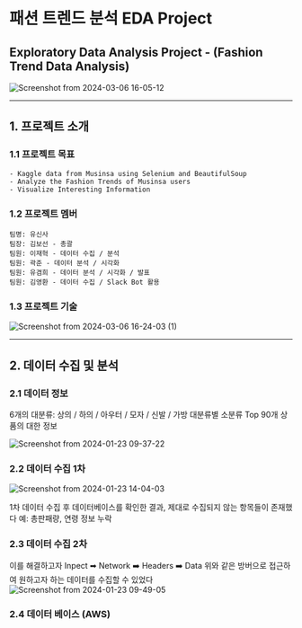 # 패션 트렌드 분석 EDA Project

## Exploratory Data Analysis Project - (Fashion Trend Data Analysis)


![Screenshot from 2024-03-06 16-05-12](https://github.com/addinedu-ros-4th/eda-repo-3/assets/155615876/b96088ff-ee1d-4819-be2b-bdf59cefb798)

---

## 1. 프로젝트 소개

### 1.1 프로젝트 목표

```
- Kaggle data from Musinsa using Selenium and BeautifulSoup
- Analyze the Fashion Trends of Musinsa users
- Visualize Interesting Information

```

### 1.2 프로젝트 멤버

```
팀명: 유신사
팀장: 김보선 - 총괄
팀원: 이재혁 - 데이터 수집 / 분석
팀원: 곽준 - 데이터 분석 / 시각화
팀원: 유겸희 - 데이터 분석 / 시각화 / 발표
팀원: 김영환 - 데이터 수집 / Slack Bot 활용

```

### 1.3 프로젝트 기술

![Screenshot from 2024-03-06 16-24-03 (1)](https://github.com/addinedu-ros-4th/eda-repo-3/assets/155615876/2cac35c3-d4a6-43ef-9773-f928a6243d63)


---

## 2. 데이터 수집 및 분석

### 2.1 데이터 정보

6개의 대분류: 상의 / 하의 / 아우터 / 모자 / 신발 / 가방
대분류별 소분류 Top 90개 상품의 대한 정보

![Screenshot from 2024-01-23 09-37-22](https://github.com/addinedu-ros-4th/eda-repo-3/assets/155615876/4379decc-f104-4896-a19f-e61a7d43a2bc)

### 2.2 데이터 수집 1차
![Screenshot from 2024-01-23 14-04-03](https://github.com/addinedu-ros-4th/eda-repo-3/assets/155615876/556f56ef-7810-42bf-9b67-3ee1d60fef0e)

1차 데이터 수집 후 데이터베이스를 확인한 결과, 제대로 수집되지 않는 항목들이 존재했다
예: 총판패량, 연령 정보 누락

### 2.3 데이터 수집 2차
이를 해결하고자 
Inpect ➡ Network ➡️ Headers ➡️ Data
위와 같은 방버으로 접근하여 원하고자 하는 데이터를 수집할 수 있었다
![Screenshot from 2024-01-23 09-49-05](https://github.com/addinedu-ros-4th/eda-repo-3/assets/155615876/6a05498e-d2dd-4d49-929e-3c02820f154e)

### 2.4 데이터 베이스 (AWS)

